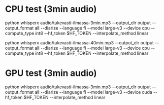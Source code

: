 # CPU test (3min audio)

python whisperx audio/tukevasti-ilmassa-3min.mp3 --output_dir output --output_format all --diarize --language fi --model large-v3 --device cpu --compute_type int8 --hf_token $HF_TOKEN --interpolate_method linear

python whisperx audio/tukevasti-ilmassa-40min.mp3 --output_dir output --output_format all --diarize --language fi --model large-v3 --device cpu --compute_type int8 --hf_token $HF_TOKEN --interpolate_method linear



# GPU test (3min audio)

python whisperx audio/tukevasti-ilmassa-3min.mp3 --output_dir output --output_format all --diarize --language fi --model large-v3 --device cuda --hf_token $HF_TOKEN --interpolate_method linear

